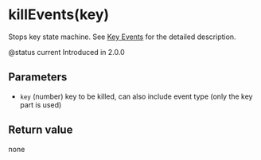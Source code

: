 # killEvents\(key\)

Stops key state machine. See [Key Events](https://github.com/EdgeTX/lua-reference-guide/tree/fe42fe461fcccd828fba5d218da01336e4f7b0cd/lua_api_reference/key_events.md) for the detailed description.

@status current Introduced in 2.0.0

## Parameters

* `key` \(number\) key to be killed, can also include event type \(only the key part is used\)

## Return value

none

